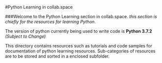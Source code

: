 #Python Learning in collab.space

###Welcome to the Python Learning section in collab.space.
_this section is chiefly for the resources for learning Python._

The version of python currently being used to write code is **Python 3.7.2** _(Subject to Change)_

This directory contains resources such as tutorials and code samples for documentation of python learning resources.
Sub-categories of resources are to be stored and sorted in a enclosed subfolder.
